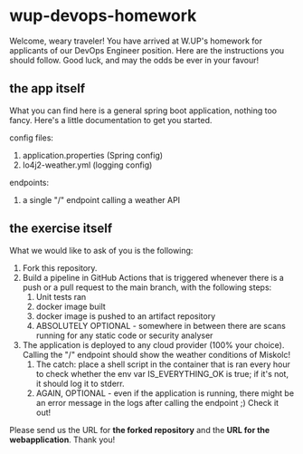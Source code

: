 # wup-devops-homework
Welcome, weary traveler! You have arrived at W.UP's homework for applicants of our DevOps Engineer position. Here are the instructions you should follow. Good luck, and may the odds be ever in your favour!

## the app itself
What you can find here is a general spring boot application, nothing too fancy. Here's a little documentation to get you started.

config files:
1. application.properties (Spring config)
2. lo4j2-weather.yml (logging config)

endpoints:
1. a single "/" endpoint calling a weather API

## the exercise itself
What we would like to ask of you is the following:

1. Fork this repository.
2. Build a pipeline in GitHub Actions that is triggered whenever there is a push or a pull request to the main branch, with the following steps:
    1. Unit tests ran
    2. docker image built
    3. docker image is pushed to an artifact repository
    4. ABSOLUTELY OPTIONAL - somewhere in between there are scans running for any static code or security analyser
3. The application is deployed to any cloud provider (100% your choice). Calling the "/" endpoint should show the weather conditions of Miskolc!
    1. The catch: place a shell script in the container that is ran every hour to check whether the env var IS_EVERYTHING_OK is true; if it's not, it should log it to stderr.
    2. AGAIN, OPTIONAL - even if the application is running, there might be an error message in the logs after calling the endpoint ;) Check it out!

Please send us the URL for **the forked repository** and the **URL for the webapplication**.
Thank you!
